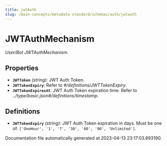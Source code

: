 ```yaml
---
title: jwtAuth
slug: /main-concepts/metadata-standard/schemas/auth/jwtauth
---
```


# JWTAuthMechanism

*User/Bot JWTAuthMechanism.*

## Properties

- **`JWTToken`** *(string)*: JWT Auth Token.
- **`JWTTokenExpiry`**: Refer to *#/definitions/JWTTokenExpiry*.
- **`JWTTokenExpiresAt`**: JWT Auth Token expiration time. Refer to *../type/basic.json#/definitions/timestamp*.
## Definitions

- **`JWTTokenExpiry`** *(string)*: JWT Auth Token expiration in days. Must be one of: `['OneHour', '1', '7', '30', '60', '90', 'Unlimited']`.


Documentation file automatically generated at 2023-04-13 23:17:03.893190.
